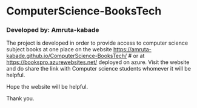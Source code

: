 # ComputerScience-BooksTech

### Developed by: Amruta-kabade


The project is developed in order to provide access to computer science subject books at one place on the website https://amruta-kabade.github.io/ComputerScience-BooksTech/ # or at https://bookspro.azurewebsites.net/ deployed on azure.
Visit the website and do share the link with Computer science students whomever it will be helpful. 

Hope the website will be helpful.

Thank you.
